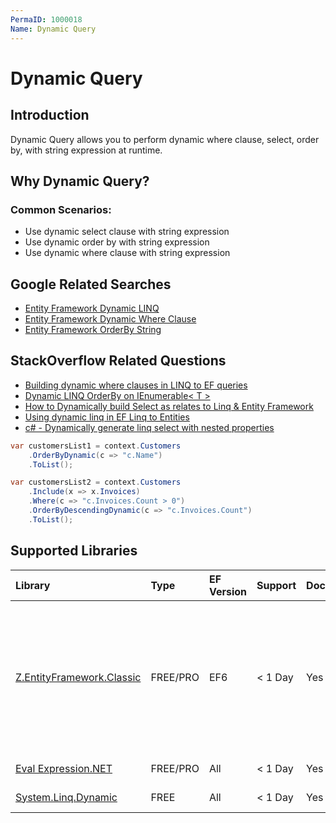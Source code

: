 ```yaml
---
PermaID: 1000018
Name: Dynamic Query
---
```


# Dynamic Query

## Introduction

Dynamic Query allows you to perform dynamic where clause, select, order by, with string expression at runtime.

## Why Dynamic Query?

### Common Scenarios:

 - Use dynamic select clause with string expression
 - Use dynamic order by with string expression
 - Use dynamic where clause with string expression

## Google Related Searches

 - [Entity Framework Dynamic LINQ](https://www.google.com/search?q=entity+framework+dynamic+linq)
 - [Entity Framework Dynamic Where Clause](https://www.google.com/search?q=entity+framework+dynamic+where+clause)
 - [Entity Framework OrderBy String](https://www.google.com/search?q=entity+framework+orderby+string)

## StackOverflow Related Questions

 - [Building dynamic where clauses in LINQ to EF queries](https://stackoverflow.com/questions/14901430/building-dynamic-where-clauses-in-linq-to-ef-queries)
 - [Dynamic LINQ OrderBy on IEnumerable< T >](https://stackoverflow.com/questions/41244/dynamic-linq-orderby-on-ienumerablet?rq=1)
 - [How to Dynamically build Select as relates to Linq & Entity Framework](https://stackoverflow.com/questions/44441338/how-to-dynamically-build-select-as-relates-to-linq-entity-framework)
 - [Using dynamic linq in EF Linq to Entities](https://stackoverflow.com/questions/28721888/using-dynamic-linq-in-ef-linq-to-entities)
 - [c# - Dynamically generate linq select with nested properties](https://stackoverflow.com/questions/51753165/c-sharp-dynamically-generate-linq-select-with-nested-properties)

```csharp
var customersList1 = context.Customers
    .OrderByDynamic(c => "c.Name")
    .ToList();

var customersList2 = context.Customers
    .Include(x => x.Invoices)
    .Where(c => "c.Invoices.Count > 0")
    .OrderByDescendingDynamic(c => "c.Invoices.Count")
    .ToList();
```

## Supported Libraries

|Library	|Type	|EF Version	|Support	|Doc	|Features|
|:----------|:----------|:----------|:----------|:----------|:----------|
|[Z.EntityFramework.Classic](/ef-classic)	|FREE/PRO	|EF6|< 1 Day	|Yes	| Bulk SaveChanges<br>Bulk Insert<br>Bulk Update<br>Bulk Delete<br>Bulk Merge<br>Batch Delete<br>Batch Update<br>Cache<br>Deferred Query<br>Future|
|[Eval Expression.NET](/eval-expression-net)	|FREE/PRO	|All	|< 1 Day	|Yes	|Dynamic Query|
|[System.Linq.Dynamic](/system-linq-dynamic)	|FREE	|All	|< 1 Day	|Yes    |Dynamic Query  |